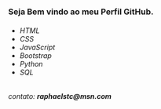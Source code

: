 <h3>Seja Bem vindo ao meu Perfil GitHub.</h3>

<h6><ul>
  <li>HTML</li>
  <li>CSS</li>
  <li>JavaScript</li>
  <li>Bootstrap</li>
  <li>Python</li>
  <li>SQL</li>
</ul></h6> 

<h6>contato: <b>raphaelstc@msn.com</b></h6>
